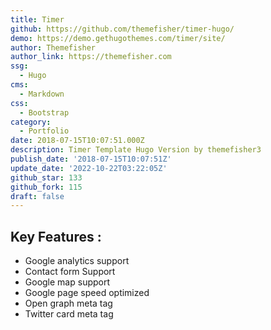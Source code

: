 ```yaml
---
title: Timer
github: https://github.com/themefisher/timer-hugo/
demo: https://demo.gethugothemes.com/timer/site/
author: Themefisher
author_link: https://themefisher.com
ssg:
  - Hugo
cms:
  - Markdown
css:
  - Bootstrap
category:
  - Portfolio
date: 2018-07-15T10:07:51.000Z
description: Timer Template Hugo Version by themefisher3
publish_date: '2018-07-15T10:07:51Z'
update_date: '2022-10-22T03:22:05Z'
github_star: 133
github_fork: 115
draft: false
---
```

## Key Features :

- Google analytics support
- Contact form Support
- Google map support
- Google page speed optimized
- Open graph meta tag
- Twitter card meta tag
